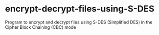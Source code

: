 # encrypt-decrypt-files-using-S-DES
Program to encrypt and decrypt files using S-DES (Simplified DES) in the Cipher Block Chaining (CBC) mode
